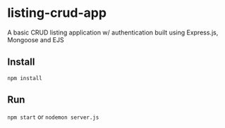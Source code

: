 # listing-crud-app
A basic CRUD listing application w/ authentication built using Express.js, Mongoose and EJS
## Install
`npm install`
## Run
`npm start` or `nodemon server.js`